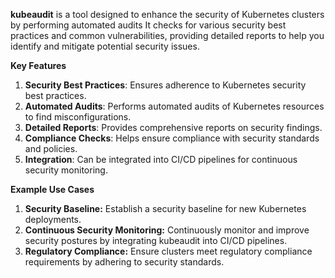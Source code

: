 **kubeaudit** is a tool designed to enhance the security of Kubernetes clusters by performing automated audits It checks for various security best practices and common vulnerabilities, providing detailed reports to help you identify and mitigate potential security issues.

**Key Features**
1. **Security Best Practices**: Ensures adherence to Kubernetes security best practices.
2. **Automated Audits**: Performs automated audits of Kubernetes resources to find misconfigurations.
3. **Detailed Reports**: Provides comprehensive reports on security findings.
4. **Compliance Checks**: Helps ensure compliance with security standards and policies.
5. **Integration**: Can be integrated into CI/CD pipelines for continuous security monitoring.

**Example Use Cases**
1. **Security Baseline:** Establish a security baseline for new Kubernetes deployments.
2. **Continuous Security Monitoring:** Continuously monitor and improve security postures by integrating kubeaudit into CI/CD pipelines.
3. **Regulatory Compliance:** Ensure clusters meet regulatory compliance requirements by adhering to security standards.